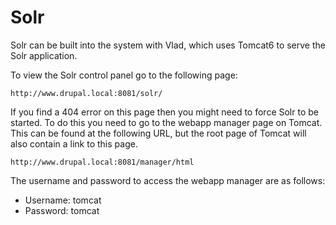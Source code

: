 <h1>Solr</h1>

Solr can be built into the system with Vlad, which uses Tomcat6 to serve the Solr application.

To view the Solr control panel go to the following page:

    http://www.drupal.local:8081/solr/

If you find a 404 error on this page then you might need to force Solr to be started. To do this you need to go to the webapp manager page on Tomcat. This can be found at the following URL, but the root page of Tomcat will also contain a link to this page.

    http://www.drupal.local:8081/manager/html

The username and password to access the webapp manager are as follows:

- Username: tomcat
- Password: tomcat
